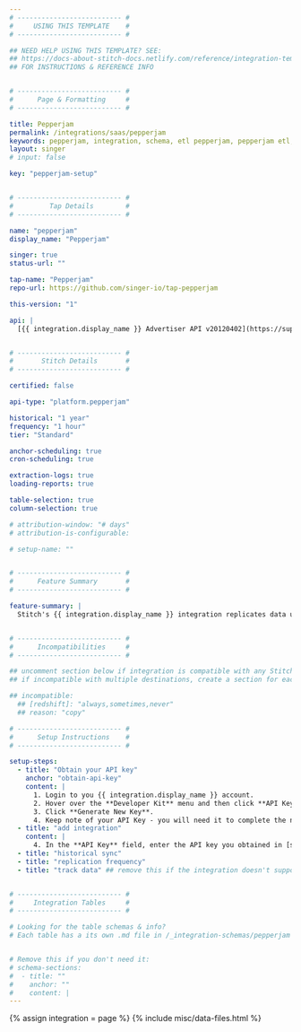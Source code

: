 ```yaml
---
# -------------------------- #
#     USING THIS TEMPLATE    #
# -------------------------- #

## NEED HELP USING THIS TEMPLATE? SEE:
## https://docs-about-stitch-docs.netlify.com/reference/integration-templates/saas/
## FOR INSTRUCTIONS & REFERENCE INFO


# -------------------------- #
#      Page & Formatting     #
# -------------------------- #

title: Pepperjam
permalink: /integrations/saas/pepperjam
keywords: pepperjam, integration, schema, etl pepperjam, pepperjam etl, pepperjam schema
layout: singer
# input: false

key: "pepperjam-setup"


# -------------------------- #
#         Tap Details        #
# -------------------------- #

name: "pepperjam"
display_name: "Pepperjam"

singer: true
status-url: ""

tap-name: "Pepperjam"
repo-url: https://github.com/singer-io/tap-pepperjam

this-version: "1"

api: |
  [{{ integration.display_name }} Advertiser API v20120402](https://support.pepperjam.com/s/advertiser-api-documentation){:target="new"}


# -------------------------- #
#       Stitch Details       #
# -------------------------- #

certified: false 

api-type: "platform.pepperjam"

historical: "1 year"
frequency: "1 hour"
tier: "Standard"

anchor-scheduling: true
cron-scheduling: true

extraction-logs: true
loading-reports: true

table-selection: true
column-selection: true

# attribution-window: "# days"
# attribution-is-configurable: 

# setup-name: ""


# -------------------------- #
#      Feature Summary       #
# -------------------------- #

feature-summary: |
  Stitch's {{ integration.display_name }} integration replicates data using the {{ integration.api | flatify | strip }}. Refer to the [Schema](#schema) section for a list of objects available for replication.


# -------------------------- #
#      Incompatibilities     #
# -------------------------- #

## uncomment section below if integration is compatible with any Stitch destinations
## if incompatible with multiple destinations, create a section for each destination

## incompatible:
  ## [redshift]: "always,sometimes,never"
  ## reason: "copy" 

# -------------------------- #
#      Setup Instructions    #
# -------------------------- #

setup-steps:
  - title: "Obtain your API key"
    anchor: "obtain-api-key"
    content: |
      1. Login to you {{ integration.display_name }} account.
      2. Hover over the **Developer Kit** menu and then click **API Keys**.
      3. Click **Generate New Key**.
      4. Keep note of your API Key - you will need it to complete the next step.
  - title: "add integration"
    content: |
      4. In the **API Key** field, enter the API key you obtained in [step 1](#obtain-api-key).
  - title: "historical sync"
  - title: "replication frequency"
  - title: "track data" ## remove this if the integration doesn't support at least table selection


# -------------------------- #
#     Integration Tables     #
# -------------------------- #

# Looking for the table schemas & info?
# Each table has a its own .md file in /_integration-schemas/pepperjam


# Remove this if you don't need it:
# schema-sections:
#  - title: ""
#    anchor: ""
#    content: |
---
```

{% assign integration = page %}
{% include misc/data-files.html %}